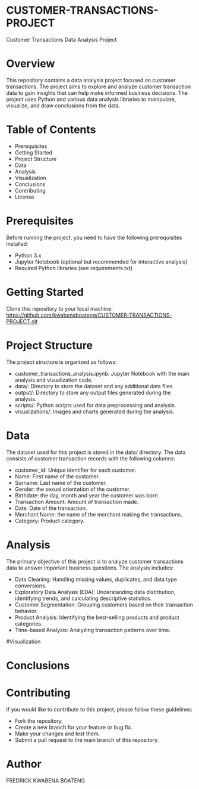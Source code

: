 # CUSTOMER-TRANSACTIONS-PROJECT


Customer Transactions Data Analysis Project
# Overview
This repository contains a data analysis project focused on customer transactions. The project aims to explore and analyze customer transaction data to gain insights that can help make informed business decisions. The project uses Python and various data analysis libraries to manipulate, visualize, and draw conclusions from the data.


# Table of Contents
 - Prerequisites
 - Getting Started
 - Project Structure
 - Data
 - Analysis
 - Visualization
 - Conclusions
 - Contributing
 - License


# Prerequisites
Before running the project, you need to have the following prerequisites installed:

 - Python 3.x
 - Jupyter Notebook (optional but recommended for interactive analysis)
 - Required Python libraries (see requirements.txt)


# Getting Started
Clone this repository to your local machine: https://github.com/kwabenaboateng/CUSTOMER-TRANSACTIONS-PROJECT.git


# Project Structure
The project structure is organized as follows:

 - customer_transactions_analysis.ipynb: Jupyter Notebook with the main analysis and visualization code.
 - data/: Directory to store the dataset and any additional data files.
 - output/: Directory to store any output files generated during the analysis.
 - scripts/: Python scripts used for data preprocessing and analysis.
 - visualizations/: Images and charts generated during the analysis.

# Data
The dataset used for this project is stored in the data/ directory. The data consists of customer transaction records with the following columns:

 - customer_id: Unique identifier for each customer.
 - Name: First name of the customer.
 - Surname: Last name of the customer.
 - Gender: the sexual orientation of the customer.
 - Birthdate: the day, month and year the customer was born.
 - Transaction Amount: Amount of transaction made.
 - Date: Date of the transaction.
 - Merchant Name: the name of the merchant making the transactions.
 - Category: Product category.

# Analysis
The primary objective of this project is to analyze customer transactions data to answer important business questions. The analysis includes:

 - Data Cleaning: Handling missing values, duplicates, and data type conversions.
 - Exploratory Data Analysis (EDA): Understanding data distribution, identifying trends, and calculating descriptive statistics.
 - Customer Segmentation: Grouping customers based on their transaction behavior.
 - Product Analysis: Identifying the best-selling products and product categories.
 - Time-based Analysis: Analyzing transaction patterns over time.


#Visualization



# Conclusions


# Contributing
If you would like to contribute to this project, please follow these guidelines:

 - Fork the repository.
 - Create a new branch for your feature or bug fix.
 - Make your changes and test them.
 - Submit a pull request to the main branch of this repository.

# Author
FREDRICK KWABENA BOATENG
